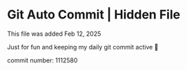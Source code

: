 # Git Auto Commit | Hidden File

This file was added Feb 12, 2025

Just for fun and keeping my daily git commit active 🤪

commit number: 1112580
